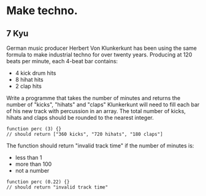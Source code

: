 # Make techno.
## 7 Kyu

German music producer Herbert Von Klunkerkunt has been using the same formula to make industrial techno for over twenty years. Producing at 120 beats per minute, each 4-beat bar contains:
- 4 kick drum hits
- 8 hihat hits
- 2 clap hits

Write a programme that takes the number of minutes and returns the number of "kicks", "hihats" and "claps" Klunkerkunt will need to fill each bar of his new track with percussion in an array. The total number of kicks, hihats and claps should be rounded to the nearest integer.
```
function perc (3) {}
// should return ["360 kicks", "720 hihats", "180 claps"]
```
The function should return "invalid track time" if the number of minutes is:
- less than 1
- more than 100
- not a number
```
function perc (0.22) {}
// should return "invalid track time"
```
